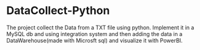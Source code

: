# DataCollect-Python
The project collect the Data from a TXT file using python. Implement it in a MySQL db and using integration system and then adding the data in a DataWarehouse(made with Microsft sql) and visualize it with PowerBI.
